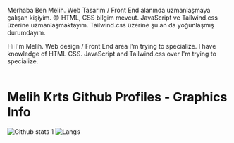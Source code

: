 Merhaba Ben Melih. Web Tasarım / Front End alanında uzmanlaşmaya çalışan kişiyim. :blush:  HTML, CSS bilgim mevcut. JavaScript ve Tailwind.css üzerine uzmanlaşmaktayım. Tailwind.css üzerine şu an da yoğunlaşmış durumdayım. 

Hi I'm Melih. Web design / Front End area I'm trying to specialize. I have knowledge of HTML CSS. JavaScript and Tailwind.css over I'm trying to specialize. <br><br>

# Melih Krts Github Profiles - Graphics Info

![Github stats 1](https://github-readme-stats.vercel.app/api?username=MelihKrts&show_icons=true&theme=gradient) 
![Langs](https://github-readme-stats.vercel.app/api/top-langs/?username=MelihKrts&layout=compact)


